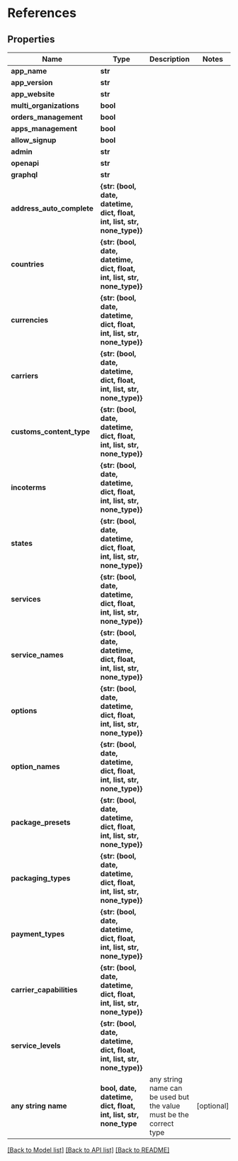 # References


## Properties
Name | Type | Description | Notes
------------ | ------------- | ------------- | -------------
**app_name** | **str** |  | 
**app_version** | **str** |  | 
**app_website** | **str** |  | 
**multi_organizations** | **bool** |  | 
**orders_management** | **bool** |  | 
**apps_management** | **bool** |  | 
**allow_signup** | **bool** |  | 
**admin** | **str** |  | 
**openapi** | **str** |  | 
**graphql** | **str** |  | 
**address_auto_complete** | **{str: (bool, date, datetime, dict, float, int, list, str, none_type)}** |  | 
**countries** | **{str: (bool, date, datetime, dict, float, int, list, str, none_type)}** |  | 
**currencies** | **{str: (bool, date, datetime, dict, float, int, list, str, none_type)}** |  | 
**carriers** | **{str: (bool, date, datetime, dict, float, int, list, str, none_type)}** |  | 
**customs_content_type** | **{str: (bool, date, datetime, dict, float, int, list, str, none_type)}** |  | 
**incoterms** | **{str: (bool, date, datetime, dict, float, int, list, str, none_type)}** |  | 
**states** | **{str: (bool, date, datetime, dict, float, int, list, str, none_type)}** |  | 
**services** | **{str: (bool, date, datetime, dict, float, int, list, str, none_type)}** |  | 
**service_names** | **{str: (bool, date, datetime, dict, float, int, list, str, none_type)}** |  | 
**options** | **{str: (bool, date, datetime, dict, float, int, list, str, none_type)}** |  | 
**option_names** | **{str: (bool, date, datetime, dict, float, int, list, str, none_type)}** |  | 
**package_presets** | **{str: (bool, date, datetime, dict, float, int, list, str, none_type)}** |  | 
**packaging_types** | **{str: (bool, date, datetime, dict, float, int, list, str, none_type)}** |  | 
**payment_types** | **{str: (bool, date, datetime, dict, float, int, list, str, none_type)}** |  | 
**carrier_capabilities** | **{str: (bool, date, datetime, dict, float, int, list, str, none_type)}** |  | 
**service_levels** | **{str: (bool, date, datetime, dict, float, int, list, str, none_type)}** |  | 
**any string name** | **bool, date, datetime, dict, float, int, list, str, none_type** | any string name can be used but the value must be the correct type | [optional]

[[Back to Model list]](../README.md#documentation-for-models) [[Back to API list]](../README.md#documentation-for-api-endpoints) [[Back to README]](../README.md)



